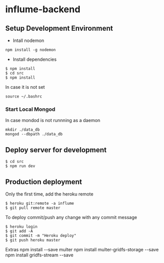 # influme-backend

## Setup Development Environment

* Intall nodemon

```
npm install -g nodemon
```

* Install dependencies

```
$ npm install
$ cd src
$ npm install

```



In case it is not set

```
source ~/.bashrc
```

### Start Local Mongod

In case mondod is not runnning as a daemon

```
mkdir ./data_db
mongod --dbpath ./data_db

```
## Deploy server for development

```
$ cd src
$ npm run dev
```

## Production deployment

Only the first time, add the heroku remote
```
$ heroku git:remote -a influme
$ git pull remote master
```

To deploy commit/push any change with any commit message

```
$ heroku login
$ git add -A
$ git commit -m "Heroku deploy"
$ git push heroku master
```
Extras
npm install --save multer
npm install multer-gridfs-storage --save
npm install gridfs-stream --save


